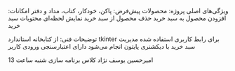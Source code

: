 
 ویژگی‌های اصلی پروژه:
محصولات پیش‌فرض: پاکن، خودکار، کتاب، مداد و دفتر
امکانات:
افزودن محصول به سبد خرید
حذف محصول از سبد خرید
نمایش لحظه‌ای محتویات سبد خرید

 توضیحات فنی:
از کتابخانه استاندارد tkinter برای رابط کاربری استفاده شده
مدیریت سبد خرید با دیکشنری پایتون انجام می‌شود
دارای اعتبارسنجی ورودی کاربر

امیرحسین یوسف نژاد   کلاس برنامه سازی شنبه ساعت 13
